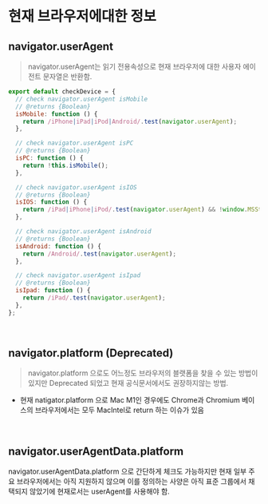 # 현재 브라우저에대한 정보

## navigator.userAgent

> navigator.userAgent는 읽기 전용속성으로 현재 브라우저에 대한 사용자 에이전트 문자열은 반환함.

```javascript
export default checkDevice = {
  // check navigator.userAgent isMobile
  // @returns {Boolean}
  isMobile: function () {
    return /iPhone|iPad|iPod|Android/.test(navigator.userAgent);
  },

  // check navigator.userAgent isPC
  // @returns {Boolean}
  isPC: function () {
    return !this.isMobile();
  },

  // check navigator.userAgent isIOS
  // @returns {Boolean}
  isIOS: function () {
    return /iPad|iPhone|iPod/.test(navigator.userAgent) && !window.MSStream;
  },

  // check navigator.userAgent isAndroid
  // @returns {Boolean}
  isAndroid: function () {
    return /Android/.test(navigator.userAgent);
  },

  // check navigator.userAgent isIpad
  // @returns {Boolean}
  isIpad: function () {
    return /iPad/.test(navigator.userAgent);
  },
};
```

<br>

## navigator.platform (Deprecated)

> navigator.platform 으로도 어느정도 브라우저의 블랫폼을 찾을 수 있는 방법이 있지만 Deprecated 되었고 현재 공식문서에서도 권장하지않는 방법.

- 현재 natigator.platform 으로 Mac M1인 경우에도 Chrome과 Chromium 베이스의 브라우저에서는 모두 MacIntel로 return 하는 이슈가 있음

<br>

## navigator.userAgentData.platform

navigator.userAgentData.platform 으로 간단하게 체크도 가능하지만
현재 일부 주요 브라우저에서는 아직 지원하지 않으며 이를 정의하는 사양은 아직 표준 그룹에서 채택되지 않았기에 현재로서는 userAgent를 사용해야 함.
